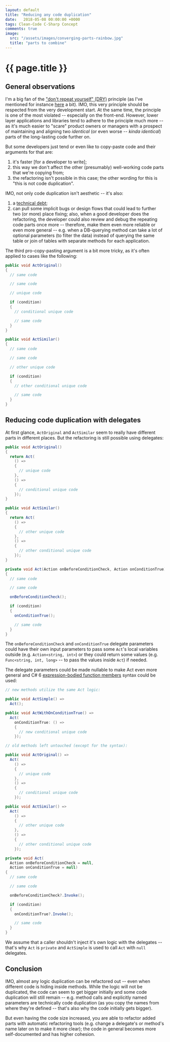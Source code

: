 ```yaml
---
layout: default
title: "Reducing any code duplication"
date:   2018-05-08 00:00:00 +0000
tags: Clean-Code C-Sharp Concept
comments: true
image:
  src: "/assets/images/converging-parts-rainbow.jpg"
  title: "parts to combine"
---
```


# {{ page.title }}

## General observations
I'm a big fan of the ["don't repeat yourself" (DRY)](http://wiki.c2.com/?DontRepeatYourself) principle (as I've mentioned for instance [here](/2018/05/03/multiple-inheritance-of-DTOs-would-be-a-good-idea.html) a bit). IMO, this very principle should be respected from the very development start. At the same time, the principle is one of the most violated -- especially on the front-end. However, lower layer applications and libraries tend to adhere to the principle much more -- as it's much easier to "scare" product owners or managers with a prospect of maintaining and aligning two _identical_ (or even worse -- _kinda identical_) parts of the long-lasting code further on.

But some developers just tend or even like to copy-paste code and their arguments for that are:
1. it's faster [for a developer to write];
1. this way we don't affect the other (presumably) well-working code parts that we're copying from;
1. the refactoring isn't possible in this case; the other wording for this is "this is not code duplication".

IMO, not only code duplication isn't aesthetic -- it's also:
1. a [technical debt](https://en.wikipedia.org/wiki/Technical_debt);
1. can pull some implicit bugs or design flows that could lead to further two (or more) place fixing; also, when a good developer does the refactoring, the developer could also review and debug the repeating code parts once more -- therefore, make them even more reliable or even more general -- e.g. when a DB-querying method can take a lot of optional parameters (to filter the data) instead of querying the same table or join of tables with separate methods for each application.

The third pro-copy-pasting argument is a bit more tricky, as it's often applied to cases like the following:

```csharp
public void ActOriginal()
{
  // same code

  // same code

  // unique code

  if (condition)
  {
    // conditional unique code

    // same code
  }
}

public void ActSimilar()
{
  // same code

  // same code

  // other unique code

  if (condition)
  {
    // other conditional unique code

    // same code
  }
}
```

## Reducing code duplication with delegates

At first glance, `ActOriginal` and `ActSimilar` seem to really have different parts in different places. But the refactoring is still possible using delegates:

```csharp
public void ActOriginal()
{
  return Act(
    () =>
    {
      // unique code
    },
    () =>
    {
      // conditional unique code
    });
}

public void ActSimilar()
{
  return Act(
    () =>
    {
      // other unique code
    },
    () =>
    {
      // other conditional unique code
    });
}

private void Act(Action onBeforeConditionCheck, Action onConditionTrue)
{
  // same code

  // same code

  onBeforeConditionCheck();

  if (condition)
  {
    onConditionTrue();

    // same code
  }
}
```

The `onBeforeConditionCheck` and `onConditionTrue` delegate parameters could have their own input parameters to pass some `Act`'s local variables outside (e.g. `Action<string, int>`) or they could return some values (e.g. `Func<string, int, long>` -- to pass the values inside `Act`) if needed.

The delegate parameters could be made nullable to make Act even more general and C# 6 [expression-bodied function members](https://docs.microsoft.com/en-us/dotnet/csharp/whats-new/csharp-6#expression-bodied-function-members) syntax could be used:

```csharp
// new methods utilize the same Act logic:

public void ActSimple() =>
  Act();

public void ActWithOnConditionTrue() =>
  Act(
    onConditionTrue: () =>
    {
      // new conditional unique code
    });

// old methods left untouched (except for the syntax):

public void ActOriginal() =>
  Act(
    () =>
    {
      // unique code
    },
    () =>
    {
      // conditional unique code
    });

public void ActSimilar() =>
  Act(
    () =>
    {
      // other unique code
    },
    () =>
    {
      // other conditional unique code
    });

private void Act(
  Action onBeforeConditionCheck = null,
  Action onConditionTrue = null)
{
  // same code

  // same code

  onBeforeConditionCheck?.Invoke();

  if (condition)
  {
    onConditionTrue?.Invoke();

    // same code
  }
}
```

We assume that a caller shouldn't inject it's own logic with the delegates -- that's why `Act` is `private` and `ActSimple` is used to call `Act` with `null` delegates.

## Conclusion

IMO, almost any logic duplication can be refactored out -- even when different code is hiding inside methods. While the logic will not be duplicated, the code can seem to get bigger initially and some code duplication will still remain -- e.g. method calls and explicitly named parameters are technically code duplication (as you copy the names from where they're defined --  that's also why the code initially gets bigger).

But even having the code size increased, you are able to refactor added parts with automatic refactoring tools (e.g. change a delegate's or method's name later on to make it more clear); the code in general becomes more self-documented and has higher cohesion.
